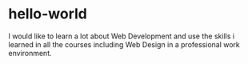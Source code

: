 # hello-world

I would like to learn a lot about Web Development and use the skills i learned in all the courses including Web Design in a professional work environment. 